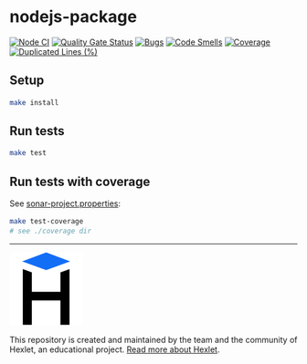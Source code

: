 # nodejs-package

[![Node CI](https://github.com/hexlet-boilerplates/nodejs-package/workflows/Node%20CI/badge.svg)](https://github.com/hexlet-boilerplates/nodejs-package/actions)
[![Quality Gate Status](https://sonarcloud.io/api/project_badges/measure?project=hexlet-boilerplates_nodejs-package&metric=alert_status)](https://sonarcloud.io/summary/new_code?id=hexlet-boilerplates_nodejs-package)
[![Bugs](https://sonarcloud.io/api/project_badges/measure?project=hexlet-boilerplates_nodejs-package&metric=bugs)](https://sonarcloud.io/summary/new_code?id=hexlet-boilerplates_nodejs-package)
[![Code Smells](https://sonarcloud.io/api/project_badges/measure?project=hexlet-boilerplates_nodejs-package&metric=code_smells)](https://sonarcloud.io/summary/new_code?id=hexlet-boilerplates_nodejs-package)
[![Coverage](https://sonarcloud.io/api/project_badges/measure?project=hexlet-boilerplates_nodejs-package&metric=coverage)](https://sonarcloud.io/summary/new_code?id=hexlet-boilerplates_nodejs-package)
[![Duplicated Lines (%)](https://sonarcloud.io/api/project_badges/measure?project=hexlet-boilerplates_nodejs-package&metric=duplicated_lines_density)](https://sonarcloud.io/summary/new_code?id=hexlet-boilerplates_nodejs-package)

## Setup

```bash
make install
```

## Run tests

```bash
make test
```

## Run tests with coverage

See [sonar-project.properties](./sonar-project.properties#1:2):

```bash
make test-coverage
# see ./coverage dir
```

---

[![Hexlet Ltd. logo](https://raw.githubusercontent.com/Hexlet/assets/master/images/hexlet_logo128.png)](https://hexlet.io/?utm_source=github&utm_medium=link&utm_campaign=nodejs-package)

This repository is created and maintained by the team and the community of Hexlet, an educational project. [Read more about Hexlet](https://hexlet.io/?utm_source=github&utm_medium=link&utm_campaign=nodejs-package).

